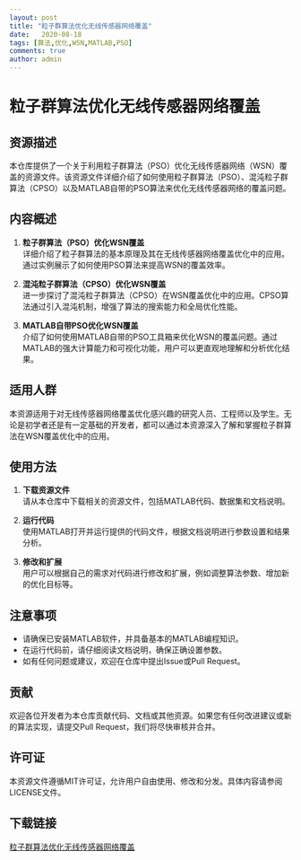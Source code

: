 ```yaml
---
layout: post
title: "粒子群算法优化无线传感器网络覆盖"
date:   2020-08-18
tags: [算法,优化,WSN,MATLAB,PSO]
comments: true
author: admin
---
```

# 粒子群算法优化无线传感器网络覆盖

## 资源描述

本仓库提供了一个关于利用粒子群算法（PSO）优化无线传感器网络（WSN）覆盖的资源文件。该资源文件详细介绍了如何使用粒子群算法（PSO）、混沌粒子群算法（CPSO）以及MATLAB自带的PSO算法来优化无线传感器网络的覆盖问题。

## 内容概述

1. **粒子群算法（PSO）优化WSN覆盖**  
   详细介绍了粒子群算法的基本原理及其在无线传感器网络覆盖优化中的应用。通过实例展示了如何使用PSO算法来提高WSN的覆盖效率。

2. **混沌粒子群算法（CPSO）优化WSN覆盖**  
   进一步探讨了混沌粒子群算法（CPSO）在WSN覆盖优化中的应用。CPSO算法通过引入混沌机制，增强了算法的搜索能力和全局优化性能。

3. **MATLAB自带PSO优化WSN覆盖**  
   介绍了如何使用MATLAB自带的PSO工具箱来优化WSN的覆盖问题。通过MATLAB的强大计算能力和可视化功能，用户可以更直观地理解和分析优化结果。

## 适用人群

本资源适用于对无线传感器网络覆盖优化感兴趣的研究人员、工程师以及学生。无论是初学者还是有一定基础的开发者，都可以通过本资源深入了解和掌握粒子群算法在WSN覆盖优化中的应用。

## 使用方法

1. **下载资源文件**  
   请从本仓库中下载相关的资源文件，包括MATLAB代码、数据集和文档说明。

2. **运行代码**  
   使用MATLAB打开并运行提供的代码文件，根据文档说明进行参数设置和结果分析。

3. **修改和扩展**  
   用户可以根据自己的需求对代码进行修改和扩展，例如调整算法参数、增加新的优化目标等。

## 注意事项

- 请确保已安装MATLAB软件，并具备基本的MATLAB编程知识。
- 在运行代码前，请仔细阅读文档说明，确保正确设置参数。
- 如有任何问题或建议，欢迎在仓库中提出Issue或Pull Request。

## 贡献

欢迎各位开发者为本仓库贡献代码、文档或其他资源。如果您有任何改进建议或新的算法实现，请提交Pull Request，我们将尽快审核并合并。

## 许可证

本资源文件遵循MIT许可证，允许用户自由使用、修改和分发。具体内容请参阅LICENSE文件。

## 下载链接

[粒子群算法优化无线传感器网络覆盖](https://pan.quark.cn/s/2683809826ae)